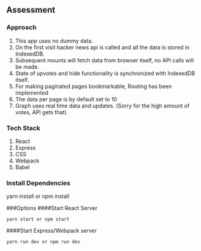 ## Assessment

### Approach 
1. This app uses no dummy data.
2. On the first visit hacker news api is called and all the data is stored in IndexedDB.
3. Subsequent mounts will fetch data from browser itself, no API calls will be made.
4. State of upvotes and hide functionality is synchronized with IndexedDB itself.
5. For making paginated pages bookmarkable, Routing has been implemented
6. The data per page is by default set to 10
7. Graph uses real time data and updates. (Sorry for the high amount of votes, API gets that)

### Tech Stack
1. React
2. Express
3. CSS
3. Webpack
4. Babel

### Install Dependencies

yarn install or npm install

###Options
####Start React Server
```
yarn start or npm start
```
####Start Express/Webpack server
```
yarn run dev or npm run dev
```
